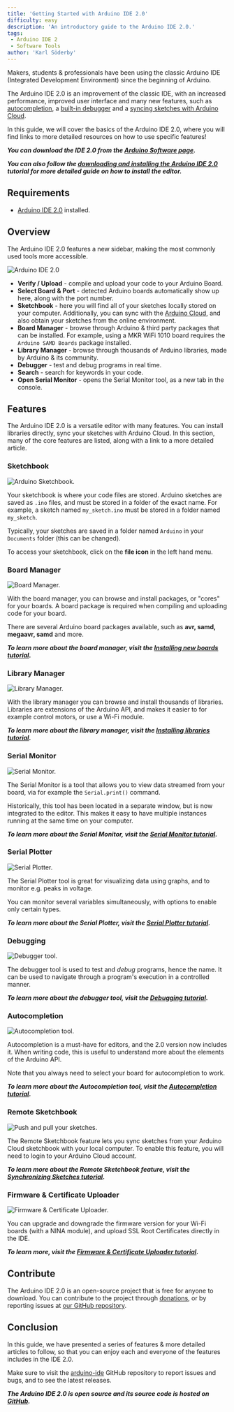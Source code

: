 ```yaml
---
title: 'Getting Started with Arduino IDE 2.0'
difficulty: easy
description: 'An introductory guide to the Arduino IDE 2.0.'
tags:
 - Arduino IDE 2
 - Software Tools
author: 'Karl Söderby'
---
```


Makers, students & professionals have been using the classic Arduino IDE (Integrated Development Environment) since the beginning of Arduino. 

The Arduino IDE 2.0 is an improvement of the classic IDE, with an increased performance, improved user interface and many new features, such as [autocompletion](/software/ide-v2/tutorials/ide-v2-autocomplete-feature), a [built-in debugger](/software/ide-v2/tutorials/ide-v2-debugger) and a [syncing sketches with Arduino Cloud](/software/ide-v2/tutorials/ide-v2-cloud-sketch-sync).

In this guide, we will cover the basics of the Arduino IDE 2.0, where you will find links to more detailed resources on how to use specific features!

***You can download the IDE 2.0 from the [Arduino Software page](https://www.arduino.cc/en/software#experimental-software).*** 

***You can also follow the [downloading and installing the Arduino IDE 2.0](/software/ide-v2/tutorials/getting-started/ide-v2-downloading-and-installing) tutorial for more detailed guide on how to install the editor.***

## Requirements

- [Arduino IDE 2.0](https://www.arduino.cc/en/software#future-version-of-the-arduino-ide) installed. 

## Overview

The Arduino IDE 2.0 features a new sidebar, making the  most commonly used tools more accessible.

![Arduino IDE 2.0](assets/ide-2-overview.png)

- **Verify / Upload** - compile and upload your code to your Arduino Board.
- **Select Board & Port** - detected Arduino boards automatically show up here, along with the port number.
- **Sketchbook** - here you will find all of your sketches locally stored on your computer. Additionally, you can sync with the [Arduino Cloud](https://cloud.arduino.cc/), and also obtain your sketches from the online environment.
- **Board Manager** - browse through Arduino & third party packages that can be installed. For example, using a MKR WiFi 1010 board requires the `Arduino SAMD Boards` package installed.
- **Library Manager** - browse through thousands of Arduino libraries, made by Arduino & its community.
- **Debugger** - test and debug programs in real time.
- **Search** - search for keywords in your code.
- **Open Serial Monitor** - opens the Serial Monitor tool, as a new tab in the console.

## Features

The Arduino IDE 2.0 is a versatile editor with many features. You can install libraries directly, sync your sketches with Arduino Cloud. In this section, many of the core features are listed, along with a link to a more detailed article.

### Sketchbook

![Arduino Sketchbook.](assets/local-sketchbook.png)

Your sketchbook is where your code files are stored. Arduino sketches are saved as `.ino` files, and must be stored in a folder of the exact name. For example, a sketch named `my_sketch.ino` must be stored in a folder named `my_sketch`.

Typically, your sketches are saved in a folder named `Arduino` in your `Documents` folder (this can be changed). 

To access your sketchbook, click on the **file icon** in the left hand menu. 

### Board Manager

![Board Manager.](assets/board-manager.png)

With the board manager, you can browse and install packages, or "cores" for your boards. A board package is required when compiling and uploading code for your board.

There are several Arduino board packages available, such as **avr, samd, megaavr, samd** and more.

***To learn more about the board manager, visit the [Installing new boards tutorial](/software/ide-v2/tutorials/ide-v2-board-manager).***

### Library Manager

![Library Manager.](assets/library-manager.png)

With the library manager you can browse and install thousands of libraries. Libraries are extensions of the Arduino API, and makes it easier to for example control motors, or use a Wi-Fi module.

***To learn more about the library manager, visit the [Installing libraries tutorial](/software/ide-v2/tutorials/ide-v2-installing-a-library).***

### Serial Monitor

![Serial Monitor.](assets/serial-monitor.png)

The Serial Monitor is a tool that allows you to view data streamed from your board, via for example the `Serial.print()` command. 

Historically, this tool has been located in a separate window, but is now integrated to the editor. This makes it easy to have multiple instances running at the same time on your computer.

***To learn more about the Serial Monitor, visit the [Serial Monitor tutorial](/software/ide-v2/tutorials/ide-v2-serial-monitor).***

### Serial Plotter

![Serial Plotter.](assets/potentiometer-plotter.gif)

The Serial Plotter tool is great for visualizing data using graphs, and to monitor e.g. peaks in voltage. 

You can monitor several variables simultaneously, with options to enable only certain types. 

***To learn more about the Serial Plotter, visit the [Serial Plotter tutorial](/software/ide-v2/tutorials/ide-v2-serial-plotter).***

### Debugging

![Debugger tool.](assets/playpause.gif)

The debugger tool is used to test and *debug* programs, hence the name. It can be used to navigate through a program's execution in a controlled manner. 

***To learn more about the debugger tool, visit the [Debugging tutorial](/software/ide-v2/tutorials/ide-v2-debugger).***

### Autocompletion

![Autocompletion tool.](assets/autocomplete.png)

Autocompletion is a must-have for editors, and the 2.0 version now includes it. When writing code, this is useful to understand more about the elements of the Arduino API.

Note that you always need to select your board for autocompletion to work. 

***To learn more about the Autocompletion tool, visit the [Autocompletion tutorial](/software/ide-v2/tutorials/ide-v2-autocomplete-feature).***

### Remote Sketchbook

![Push and pull your sketches.](assets/remote-sketchbook.gif)

The Remote Sketchbook feature lets you sync sketches from your Arduino Cloud sketchbook with your local computer. To enable this feature, you will need to login to your Arduino Cloud account.

***To learn more about the Remote Sketchbook feature, visit the [Synchronizing Sketches tutorial](/software/ide-v2/tutorials/ide-v2-cloud-sketch-sync).***

### Firmware & Certificate Uploader

![Firmware & Certificate Uploader.](assets/fw-cert-upload.png)

You can upgrade and downgrade the firmware version for your Wi-Fi boards (with a NINA module), and upload SSL Root Certificates directly in the IDE.

***To learn more, visit the [Firmware & Certificate Uploader tutorial](/software/ide-v2/tutorials/ide-v2-fw-cert-uploader).***

## Contribute

The Arduino IDE 2.0 is an open-source project that is free for anyone to download. You can contribute to the project through [donations](https://www.arduino.cc/en/donate/), or by reporting issues at [our GitHub repository](https://github.com/arduino/arduino-ide).

## Conclusion

In this guide, we have presented a series of features & more detailed articles to follow, so that you can enjoy each and everyone of the features includes in the IDE 2.0. 

Make sure to visit the [arduino-ide](https://github.com/arduino/arduino-ide) GitHub repository to report issues and bugs, and to see the latest releases. 

***The Arduino IDE 2.0 is open source and its source code is hosted on [GitHub](https://github.com/arduino/arduino-ide).***